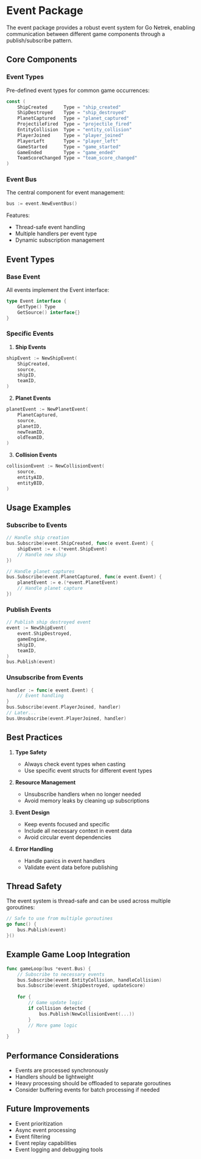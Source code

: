 # Event Package

The event package provides a robust event system for Go Netrek, enabling communication between different game components through a publish/subscribe pattern.

## Core Components

### Event Types

Pre-defined event types for common game occurrences:

```go
const (
    ShipCreated      Type = "ship_created"
    ShipDestroyed    Type = "ship_destroyed"
    PlanetCaptured   Type = "planet_captured"
    ProjectileFired  Type = "projectile_fired"
    EntityCollision  Type = "entity_collision"
    PlayerJoined     Type = "player_joined"
    PlayerLeft       Type = "player_left"
    GameStarted      Type = "game_started"
    GameEnded        Type = "game_ended"
    TeamScoreChanged Type = "team_score_changed"
)
```

### Event Bus

The central component for event management:

```go
bus := event.NewEventBus()
```

Features:
- Thread-safe event handling
- Multiple handlers per event type
- Dynamic subscription management

## Event Types

### Base Event
All events implement the Event interface:

```go
type Event interface {
    GetType() Type
    GetSource() interface{}
}
```

### Specific Events

1. **Ship Events**
```go
shipEvent := NewShipEvent(
    ShipCreated,
    source,
    shipID,
    teamID,
)
```

2. **Planet Events**
```go
planetEvent := NewPlanetEvent(
    PlanetCaptured,
    source,
    planetID,
    newTeamID,
    oldTeamID,
)
```

3. **Collision Events**
```go
collisionEvent := NewCollisionEvent(
    source,
    entityAID,
    entityBID,
)
```

## Usage Examples

### Subscribe to Events

```go
// Handle ship creation
bus.Subscribe(event.ShipCreated, func(e event.Event) {
    shipEvent := e.(*event.ShipEvent)
    // Handle new ship
})

// Handle planet captures
bus.Subscribe(event.PlanetCaptured, func(e event.Event) {
    planetEvent := e.(*event.PlanetEvent)
    // Handle planet capture
})
```

### Publish Events

```go
// Publish ship destroyed event
event := NewShipEvent(
    event.ShipDestroyed,
    gameEngine,
    shipID,
    teamID,
)
bus.Publish(event)
```

### Unsubscribe from Events

```go
handler := func(e event.Event) {
    // Event handling
}
bus.Subscribe(event.PlayerJoined, handler)
// Later...
bus.Unsubscribe(event.PlayerJoined, handler)
```

## Best Practices

1. **Type Safety**
   - Always check event types when casting
   - Use specific event structs for different event types

2. **Resource Management**
   - Unsubscribe handlers when no longer needed
   - Avoid memory leaks by cleaning up subscriptions

3. **Event Design**
   - Keep events focused and specific
   - Include all necessary context in event data
   - Avoid circular event dependencies

4. **Error Handling**
   - Handle panics in event handlers
   - Validate event data before publishing

## Thread Safety

The event system is thread-safe and can be used across multiple goroutines:

```go
// Safe to use from multiple goroutines
go func() {
    bus.Publish(event)
}()
```

## Example Game Loop Integration

```go
func gameLoop(bus *event.Bus) {
    // Subscribe to necessary events
    bus.Subscribe(event.EntityCollision, handleCollision)
    bus.Subscribe(event.ShipDestroyed, updateScore)
    
    for {
        // Game update logic
        if collision detected {
            bus.Publish(NewCollisionEvent(...))
        }
        // More game logic
    }
}
```

## Performance Considerations

- Events are processed synchronously
- Handlers should be lightweight
- Heavy processing should be offloaded to separate goroutines
- Consider buffering events for batch processing if needed

## Future Improvements

- Event prioritization
- Async event processing
- Event filtering
- Event replay capabilities
- Event logging and debugging tools